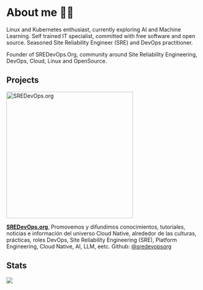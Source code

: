 # About me 🧑‍💻

Linux and Kubernetes enthusiast, currently exploring AI and Machine Learning. Self trained IT specialist, committed with free software and open source. Seasoned Site Reliability Engineer (SRE) and DevOps practitioner.

Founder of SREDevOps.Org, community around Site Reliability Engineering, DevOps, Cloud, Linux and OpenSource.

## Projects

<a href="https://sredevops.org" target="_blank"> <img width="330px" alt="SREDevOps.org" src="https://sredevops.org/content/images/2023/10/SREDevOpsOrg-h-2.svg"></a>

**[SREDevOps.org](https://sredevops.org)**, Promovemos y difundimos conocimientos, tutoriales, noticias e información del universo Cloud Native, alrededor de las culturas, prácticas, roles DevOps, Site Reliability Engineering (SRE), Platform Engineering, Cloud Native, AI, LLM, eetc. Github: [@sredevopsorg](https://github.com/sredevopsorg)

## Stats
<img src="https://ngeorger.vercel.app/api?username=ngeorger&show_icons=true&line_height=24&count_private=true&title_color=ffffff&text_color=c9cacc&icon_color=purple&bg_color=000000"></img>
